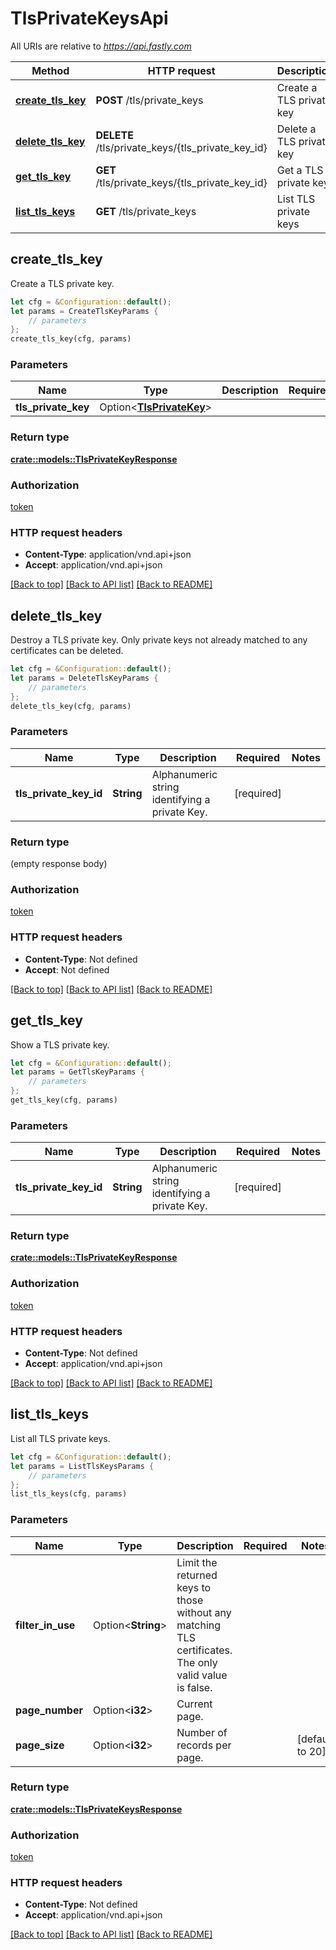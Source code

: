 # TlsPrivateKeysApi

All URIs are relative to *https://api.fastly.com*

Method | HTTP request | Description
------------- | ------------- | -------------
[**create_tls_key**](TlsPrivateKeysApi.md#create_tls_key) | **POST** /tls/private_keys | Create a TLS private key
[**delete_tls_key**](TlsPrivateKeysApi.md#delete_tls_key) | **DELETE** /tls/private_keys/{tls_private_key_id} | Delete a TLS private key
[**get_tls_key**](TlsPrivateKeysApi.md#get_tls_key) | **GET** /tls/private_keys/{tls_private_key_id} | Get a TLS private key
[**list_tls_keys**](TlsPrivateKeysApi.md#list_tls_keys) | **GET** /tls/private_keys | List TLS private keys



## create_tls_key

Create a TLS private key.

```rust
let cfg = &Configuration::default();
let params = CreateTlsKeyParams {
    // parameters
};
create_tls_key(cfg, params)
```

### Parameters


Name | Type | Description  | Required | Notes
------------- | ------------- | ------------- | ------------- | -------------
**tls_private_key** | Option\<[**TlsPrivateKey**](TlsPrivateKey.md)> |  |  |

### Return type

[**crate::models::TlsPrivateKeyResponse**](TlsPrivateKeyResponse.md)

### Authorization

[token](../README.md#token)

### HTTP request headers

- **Content-Type**: application/vnd.api+json
- **Accept**: application/vnd.api+json

[[Back to top]](#) [[Back to API list]](../README.md#documentation-for-api-endpoints) [[Back to README]](../README.md)


## delete_tls_key

Destroy a TLS private key. Only private keys not already matched to any certificates can be deleted.

```rust
let cfg = &Configuration::default();
let params = DeleteTlsKeyParams {
    // parameters
};
delete_tls_key(cfg, params)
```

### Parameters


Name | Type | Description  | Required | Notes
------------- | ------------- | ------------- | ------------- | -------------
**tls_private_key_id** | **String** | Alphanumeric string identifying a private Key. | [required] |

### Return type

 (empty response body)

### Authorization

[token](../README.md#token)

### HTTP request headers

- **Content-Type**: Not defined
- **Accept**: Not defined

[[Back to top]](#) [[Back to API list]](../README.md#documentation-for-api-endpoints) [[Back to README]](../README.md)


## get_tls_key

Show a TLS private key.

```rust
let cfg = &Configuration::default();
let params = GetTlsKeyParams {
    // parameters
};
get_tls_key(cfg, params)
```

### Parameters


Name | Type | Description  | Required | Notes
------------- | ------------- | ------------- | ------------- | -------------
**tls_private_key_id** | **String** | Alphanumeric string identifying a private Key. | [required] |

### Return type

[**crate::models::TlsPrivateKeyResponse**](TlsPrivateKeyResponse.md)

### Authorization

[token](../README.md#token)

### HTTP request headers

- **Content-Type**: Not defined
- **Accept**: application/vnd.api+json

[[Back to top]](#) [[Back to API list]](../README.md#documentation-for-api-endpoints) [[Back to README]](../README.md)


## list_tls_keys

List all TLS private keys.

```rust
let cfg = &Configuration::default();
let params = ListTlsKeysParams {
    // parameters
};
list_tls_keys(cfg, params)
```

### Parameters


Name | Type | Description  | Required | Notes
------------- | ------------- | ------------- | ------------- | -------------
**filter_in_use** | Option\<**String**> | Limit the returned keys to those without any matching TLS certificates. The only valid value is false. |  |
**page_number** | Option\<**i32**> | Current page. |  |
**page_size** | Option\<**i32**> | Number of records per page. |  |[default to 20]

### Return type

[**crate::models::TlsPrivateKeysResponse**](TlsPrivateKeysResponse.md)

### Authorization

[token](../README.md#token)

### HTTP request headers

- **Content-Type**: Not defined
- **Accept**: application/vnd.api+json

[[Back to top]](#) [[Back to API list]](../README.md#documentation-for-api-endpoints) [[Back to README]](../README.md)

